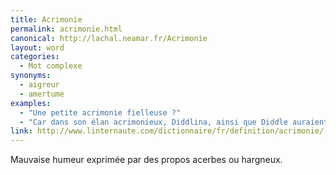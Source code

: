 ```yaml
---
title: Acrimonie
permalink: acrimonie.html
canonical: http://lachal.neamar.fr/Acrimonie
layout: word
categories:
  - Mot complexe
synonyms:
  - aigreur
  - amertume
examples:
  - "Une petite acrimonie fielleuse ?"
  - "Car dans son élan acrimonieux, Diddlina, ainsi que Diddle auraient dû remarquer que la courbe que faisait le collier était une chaînette… un cosinus hyperbolique !!!"
link: http://www.linternaute.com/dictionnaire/fr/definition/acrimonie/
---
```


Mauvaise humeur exprimée par des propos acerbes ou hargneux.

